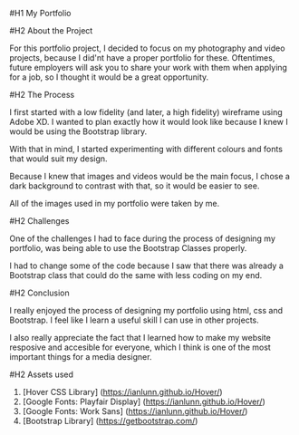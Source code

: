 #H1 My Portfolio

#H2 About the Project

For this portfolio project, I decided to focus on my photography and video projects, because I did'nt have a proper portfolio for these. Oftentimes, future employers will ask you to share your work with them when applying for a job, so I thought it would be a great opportunity.


#H2 The Process

I first started with a low fidelity (and later, a high fidelity) wireframe using Adobe XD. I wanted to plan exactly how it would look like because I knew I would be using the Bootstrap library.

With that in mind, I started experimenting with different colours and fonts that would suit my design. 

Because I knew that images and videos would be the main focus, I chose a dark background to contrast with that, so it would be easier to see.

All of the images used in my portfolio were taken by me.

#H2 Challenges

One of the challenges I had to face during the process of designing my portfolio, was being able to use the Bootstrap Classes properly. 

I had to change some of the code because I saw that there was already a Bootstrap class that could do the same with less coding on my end.


#H2 Conclusion

I really enjoyed the process of designing my portfolio using html, css and Bootstrap. I feel like I learn a useful skill I can use in other projects.

I also really appreciate the fact that I learned how to make my website resposive and accesible for everyone, which I think is one of the most important things for a media designer.

#H2 Assets used

1. [Hover CSS Library] (https://ianlunn.github.io/Hover/) 
2. [Google Fonts: Playfair Display] (https://ianlunn.github.io/Hover/)
3. [Google Fonts: Work Sans] (https://ianlunn.github.io/Hover/)
4. [Bootstrap Library] (https://getbootstrap.com/)